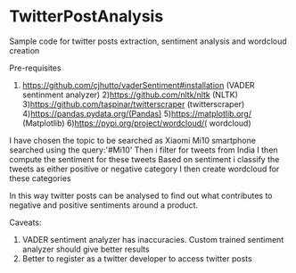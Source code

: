 # TwitterPostAnalysis
Sample code for twitter posts extraction, sentiment analysis and wordcloud creation

Pre-requisites
1) https://github.com/cjhutto/vaderSentiment#installation (VADER sentinment analyzer)
2)https://github.com/nltk/nltk (NLTK)
3)https://github.com/taspinar/twitterscraper (twitterscraper)
4)https://pandas.pydata.org/(Pandas)
5)https://matplotlib.org/ (Matplotlib)
6)https://pypi.org/project/wordcloud/( wordcloud)

I have chosen the topic to be searched as Xiaomi Mi10 smartphone searched using the query:'#Mi10'
Then i filter for tweets from India
I then compute the sentiment for these tweets
Based on sentiment i classify the tweets as either positive or negative category
I then create wordcloud for these categories

In this way twitter posts can be analysed to find out what contributes to negative and positive sentiments around a product.

Caveats:
1) VADER sentiment analyzer has inaccuracies. Custom trained sentiment analyzer should give better results
2) Better to register as a twitter developer to access twitter posts


